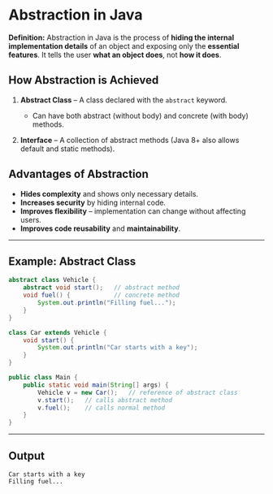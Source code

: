 # **Abstraction in Java**

**Definition:**
Abstraction in Java is the process of **hiding the internal implementation details** of an object and exposing only the **essential features**. It tells the user **what an object does**, not **how it does**.



## **How Abstraction is Achieved**

1. **Abstract Class** – A class declared with the `abstract` keyword.

   * Can have both abstract (without body) and concrete (with body) methods.
2. **Interface** – A collection of abstract methods (Java 8+ also allows default and static methods).



## **Advantages of Abstraction**

* **Hides complexity** and shows only necessary details.
* **Increases security** by hiding internal code.
* **Improves flexibility** – implementation can change without affecting users.
* **Improves code reusability** and **maintainability**.

---

## **Example: Abstract Class**

```java
abstract class Vehicle {
    abstract void start();   // abstract method
    void fuel() {            // concrete method
        System.out.println("Filling fuel...");
    }
}

class Car extends Vehicle {
    void start() {
        System.out.println("Car starts with a key");
    }
}

public class Main {
    public static void main(String[] args) {
        Vehicle v = new Car();   // reference of abstract class
        v.start();   // calls abstract method
        v.fuel();    // calls normal method
    }
}
```

---

## **Output**

```
Car starts with a key
Filling fuel...
```


